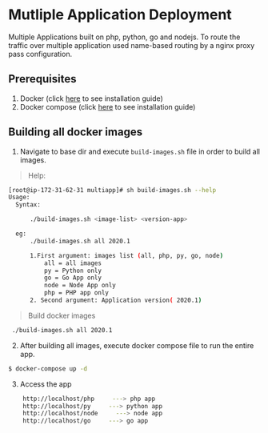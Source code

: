 # Mutliple Application Deployment </br>
  
Multiple Applications built on php, python, go and nodejs. To route the traffic over multiple application used name-based routing by a nginx proxy pass configuration.

## Prerequisites
   1. Docker (click [here](https://docs.docker.com/get-docker/) to see installation guide)
   2. Docker compose (click [here](https://docs.docker.com/compose/install/) to see installation guide)

## Building all docker images</br>

1. Navigate to base dir and execute `build-images.sh` file in order to build all images.
>  Help:
```bash
[root@ip-172-31-62-31 multiapp]# sh build-images.sh --help 
Usage:
  Syntax:

      ./build-images.sh <image-list> <version-app>

  eg:
      ./build-images.sh all 2020.1

      1.First argument: images list (all, php, py, go, node)
          all = all images
          py = Python only
          go = Go App only
          node = Node App only
          php = PHP app only
      2. Second argument: Application version( 2020.1)
```
> Build docker images
```bash
 ./build-images.sh all 2020.1
```

2. After building all images, execute docker compose file to run the entire app.

```bash
$ docker-compose up -d
```
3. Access the app

```bash
    http://localhost/php     ---> php app
    http://localhost/py     ---> python app
    http://localhost/node     ---> node app
    http://localhost/go     ---> go app
```
